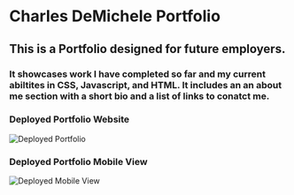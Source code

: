 # Charles DeMichele Portfolio
## This is a Portfolio designed for future employers. 
### It showcases work I have completed so far and my current abiltites in CSS, Javascript, and HTML. It includes an an about me section with a short bio and a list of links to conatct me.

### Deployed Portfolio Website
![Deployed Portfolio](assets/images/Screenshot-Charles-DeMichele-Portfolio.png.png)

### Deployed Portfolio Mobile View 
![Deployed Mobile View](assets/images/Screenshot-Charles-DeMichele-Portfolio-%20Mobile-View.png.png)

